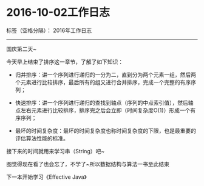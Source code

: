 ﻿# 2016-10-02工作日志

标签（空格分隔）： 2016年工作日志

---

国庆第二天~

今天早上结束了排序这一章节，了解了如下知识：

 - 归并排序：讲一个序列进行递归的一分为二，直到分为两个元素一组，然后两个元素进行比较排序，最后所有的组又进行合并排序，完成一个完整的有序序列；

 - 快速排序：讲一个序列进行递归的查找到轴点（序列的中点索引值），然后轴点左右元素进行比较排序，排序完之后会立即（时间复杂度O(1)）形成一个有序序列；

 - 最坏的时间复杂度：最坏的时间复杂度也称时间复杂度的下限，也是最重要的评估算法性能的标准。

接下来的时间就用来学习串（String）吧~

图觉得现在看了也会忘了，不学了~所以数据结构与算法一书至此结束

下一本开始学习《Effective Java》


   



